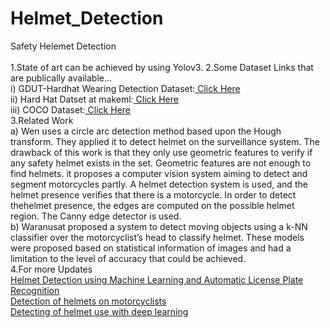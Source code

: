# Helmet_Detection
Safety Helemet Detection<br/>                                                                                                                                                     
1.State of art can be achieved by using Yolov3.
2.Some Dataset Links that are publically available...<br/>
i) GDUT-Hardhat Wearing Detection Dataset:[ Click Here](https://github.com/wujixiu/helmet-detection)<br/>
ii) Hard Hat Datset at makeml:[ Click Here](https://makeml.app/datasets/hard-hat-workers)<br/>
iii) COCO Dataset:[ Click Here](https://cocodataset.org/#home)<br/>
3.Related Work<br/>
a) Wen uses a circle arc detection method based upon the Hough transform. They applied it to detect helmet on the surveillance system. The drawback of this work is that they only use geometric features to verify if any safety helmet exists in the set. Geometric features are not enough to find helmets. it proposes a computer vision system aiming to detect and segment motorcycles partly. A helmet detection system is used, and the helmet presence verifies that there is a motorcycle. In order to detect thehelmet presence, the  edges are computed on the possible helmet region. The Canny edge detector is used.<br/>
b) Waranusat  proposed a system to detect moving objects using a k-NN classifier over the motorcyclist’s head to classify helmet. These models were proposed based on statistical information of images and had a limitation to the level of accuracy that could be achieved. <br/>
4.For more Updates<br/>
[Helmet Detection using Machine Learning and Automatic License Plate Recognition ](https://www.irjet.net/archives/V6/i12/IRJET-V6I1214.pdf)<br/>
[Detection of helmets on motorcyclists](https://www.iith.ac.in/~ckm/pdfs/conf_8.pdf)<br/>
[Detecting of helmet use with deep learning](https://arxiv.org/pdf/1910.13232.pdf)



